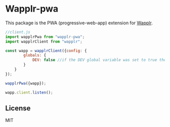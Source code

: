 # Wapplr-pwa

This package is the PWA (progressive-web-app) extension for [Wapplr](https://github.com/wapplr/wapplr).

```js
//client.js
import wapplrPwa from "wapplr-pwa";
import wapplrClient from "wapplr";

const wapp = wapplrClient({config: {
        globals: {
            DEV: false //if the DEV global variable was set to true the PWA clear cache when the page loading.
        }
    }
});

wapplrPwa({wapp});

wapp.client.listen();
```

## License

MIT
